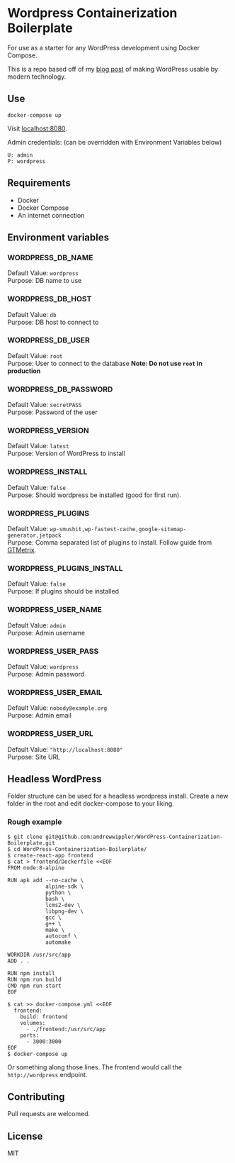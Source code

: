 # Wordpress Containerization Boilerplate

For use as a starter for any WordPress development using Docker Compose.

This is a repo based off of my [blog post](https://andrewwippler.com/2018/11/27/docker-izing-wordpress-for-kubernetes/) of making WordPress usable by modern technology.

## Use

```
docker-compose up
```
Visit [localhost:8080](http://localhost:8080/).

Admin credentials: (can be overridden with Environment Variables below)  
```
U: admin
P: wordpress
```

## Requirements

- Docker
- Docker Compose
- An internet connection

## Environment variables

### WORDPRESS_DB_NAME
Default Value: `wordpress`  
Purpose: DB name to use

### WORDPRESS_DB_HOST
Default Value: `db`  
Purpose: DB host to connect to

### WORDPRESS_DB_USER
Default Value: `root`  
Purpose: User to connect to the database
**Note: Do not use `root` in production**

### WORDPRESS_DB_PASSWORD
Default Value: `secretPASS`  
Purpose: Password of the user

### WORDPRESS_VERSION
Default Value: `latest`  
Purpose: Version of WordPress to install

### WORDPRESS_INSTALL
Default Value: `false`  
Purpose: Should wordpress be installed (good for first run).

### WORDPRESS_PLUGINS
Default Value: `wp-smushit,wp-fastest-cache,google-sitemap-generator,jetpack`  
Purpose: Comma separated list of plugins to install. Follow guide from [GTMetrix](https://gtmetrix.com/wordpress-optimization-guide.html).

### WORDPRESS_PLUGINS_INSTALL
Default Value: `false`  
Purpose: If plugins should be installed

### WORDPRESS_USER_NAME
Default Value: `admin`  
Purpose: Admin username

### WORDPRESS_USER_PASS
Default Value: `wordpress`  
Purpose: Admin password

### WORDPRESS_USER_EMAIL
Default Value: `nobody@example.org`  
Purpose: Admin email

### WORDPRESS_USER_URL
Default Value: `"http://localhost:8080"`  
Purpose: Site URL


## Headless WordPress

Folder structure can be used for a headless wordpress install. Create a new folder in the root and edit docker-compose to your liking.

### Rough example

```
$ git clone git@github.com:andrewwippler/WordPress-Containerization-Boilerplate.git
$ cd WordPress-Containerization-Boilerplate/
$ create-react-app frontend
$ cat > frontend/Dockerfile <<EOF
FROM node:8-alpine

RUN apk add --no-cache \
            alpine-sdk \
            python \
            bash \
            lcms2-dev \
            libpng-dev \
            gcc \
            g++ \
            make \
            autoconf \
            automake 
            
WORKDIR /usr/src/app
ADD . .

RUN npm install
RUN npm run build
CMD npm run start
EOF

$ cat >> docker-compose.yml <<EOF
  frontend:
    build: frontend
    volumes:
      - ./frontend:/usr/src/app
    ports:
      - 3000:3000
EOF
$ docker-compose up
```

Or something along those lines. The frontend would call the `http://wordpress` endpoint.

## Contributing

Pull requests are welcomed.

## License

MIT